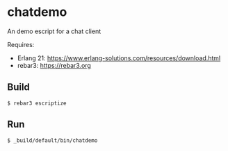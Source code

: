 chatdemo
=====

An demo escript for a chat client

Requires:
- Erlang 21: https://www.erlang-solutions.com/resources/download.html
- rebar3: https://rebar3.org


Build
-----

    $ rebar3 escriptize

Run
---

    $ _build/default/bin/chatdemo
